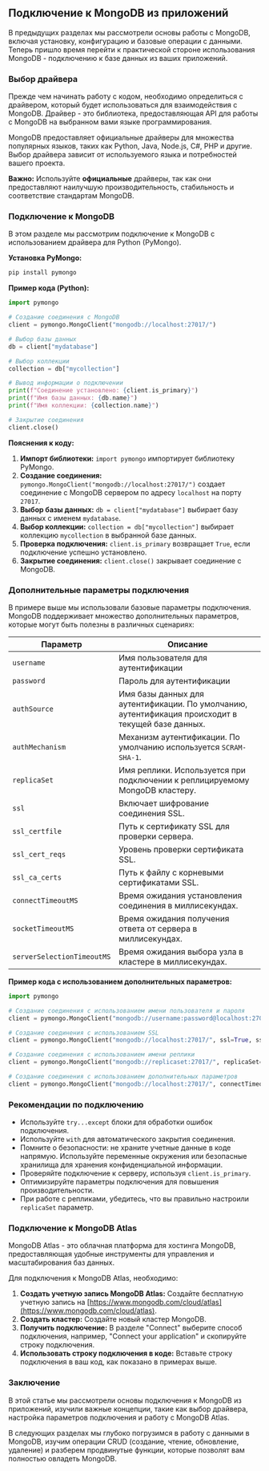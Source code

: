 ## Подключение к MongoDB из приложений

В предыдущих разделах мы рассмотрели основы работы с MongoDB, включая установку, конфигурацию и базовые операции с данными. Теперь пришло время перейти к практической стороне использования MongoDB - подключению к базе данных из ваших приложений.

### Выбор драйвера

Прежде чем начинать работу с кодом, необходимо определиться с драйвером, который будет использоваться для взаимодействия с MongoDB.  Драйвер - это библиотека, предоставляющая API для работы с MongoDB на выбранном вами языке программирования. 

MongoDB предоставляет официальные драйверы для множества популярных языков, таких как Python, Java, Node.js, C#, PHP и другие. Выбор драйвера зависит от используемого языка и потребностей вашего проекта. 

**Важно:**  Используйте  **официальные** драйверы, так как они предоставляют наилучшую производительность, стабильность и соответствие стандартам MongoDB.

### Подключение к MongoDB

В этом разделе мы рассмотрим подключение к MongoDB с использованием драйвера для Python (PyMongo). 

**Установка PyMongo:**

```bash
pip install pymongo
```

**Пример кода (Python):**

```python
import pymongo

# Создание соединения с MongoDB
client = pymongo.MongoClient("mongodb://localhost:27017/")

# Выбор базы данных
db = client["mydatabase"]

# Выбор коллекции
collection = db["mycollection"]

# Вывод информации о подключении
print(f"Соединение установлено: {client.is_primary}")
print(f"Имя базы данных: {db.name}")
print(f"Имя коллекции: {collection.name}")

# Закрытие соединения
client.close()
```

**Пояснения к коду:**

1. **Импорт библиотеки:**  `import pymongo` импортирует библиотеку PyMongo.
2. **Создание соединения:** `pymongo.MongoClient("mongodb://localhost:27017/")` создает соединение с MongoDB сервером по адресу `localhost` на порту `27017`. 
3. **Выбор базы данных:** `db = client["mydatabase"]` выбирает базу данных с именем `mydatabase`. 
4. **Выбор коллекции:** `collection = db["mycollection"]` выбирает коллекцию `mycollection` в выбранной базе данных. 
5. **Проверка подключения:** `client.is_primary`  возвращает `True`, если подключение успешно установлено.
6. **Закрытие соединения:** `client.close()` закрывает соединение с MongoDB.

### Дополнительные параметры подключения

В примере выше мы использовали базовые параметры подключения.  MongoDB поддерживает множество дополнительных параметров, которые могут быть полезны в различных сценариях:

| Параметр                 | Описание                                                                                                                                                                                                                                                                                                       |
|---------------------------|--------------------------------------------------------------------------------------------------------------------------------------------------------------------------------------------------------------------------------------------------------------------------------------------------------------------------------------------------|
| `username`               | Имя пользователя для аутентификации                                                                                                                                                                                                                                                                                               |
| `password`               | Пароль для аутентификации                                                                                                                                                                                                                                                                                                |
| `authSource`             | Имя базы данных для аутентификации. По умолчанию, аутентификация происходит в текущей базе данных.                                                                                                                                                                                                                                    |
| `authMechanism`          | Механизм аутентификации. По умолчанию используется `SCRAM-SHA-1`.                                                                                                                                                                                                                                                                                 |
| `replicaSet`             | Имя реплики. Используется при подключении к реплицируемому MongoDB кластеру.                                                                                                                                                                                                                                                                       |
| `ssl`                     | Включает шифрование соединения SSL.                                                                                                                                                                                                                                                                                                     |
| `ssl_certfile`          |  Путь к сертификату SSL для проверки сервера.                                                                                                                                                                                                                                                                                           |
| `ssl_cert_reqs`         |  Уровень проверки сертификата SSL.                                                                                                                                                                                                                                                                                                   |
| `ssl_ca_certs`          |  Путь к файлу с корневыми сертификатами SSL.                                                                                                                                                                                                                                                                                          |
| `connectTimeoutMS`      |  Время ожидания установления соединения в миллисекундах.                                                                                                                                                                                                                                                                                     |
| `socketTimeoutMS`      |  Время ожидания получения ответа от сервера в миллисекундах.                                                                                                                                                                                                                                                                                      |
| `serverSelectionTimeoutMS`|  Время ожидания выбора узла в кластере в миллисекундах.                                                                                                                                                                                                                                                                                  |

**Пример кода с использованием дополнительных параметров:**

```python
import pymongo

# Создание соединения с использованием имени пользователя и пароля
client = pymongo.MongoClient("mongodb://username:password@localhost:27017/")

# Создание соединения с использованием SSL 
client = pymongo.MongoClient("mongodb://localhost:27017/", ssl=True, ssl_certfile="path/to/cert.pem")

# Создание соединения с использованием имени реплики
client = pymongo.MongoClient("mongodb://replicaset:27017/", replicaSet="myreplicaset")

# Создание соединения с использованием дополнительных параметров
client = pymongo.MongoClient("mongodb://localhost:27017/", connectTimeoutMS=5000, socketTimeoutMS=10000)
```

###  Рекомендации по подключению

- Используйте `try...except` блоки для обработки ошибок подключения.
- Используйте `with` для автоматического закрытия соединения.
-  Помните о безопасности:  не храните учетные данные в коде напрямую.  Используйте переменные окружения или безопасные хранилища для хранения конфиденциальной информации. 
-  Проверяйте подключение к серверу, используя `client.is_primary`.  
-  Оптимизируйте параметры подключения для повышения производительности. 
-  При работе с репликами, убедитесь, что вы правильно настроили `replicaSet` параметр.


### Подключение к MongoDB Atlas

MongoDB Atlas - это облачная платформа для хостинга MongoDB, предоставляющая  удобные инструменты для управления и масштабирования баз данных. 

Для подключения к MongoDB Atlas, необходимо:

1. **Создать учетную запись MongoDB Atlas:**  Создайте бесплатную учетную запись на  [https://www.mongodb.com/cloud/atlas](https://www.mongodb.com/cloud/atlas).
2. **Создать кластер:**  Создайте новый кластер MongoDB. 
3. **Получить подключение:**  В разделе "Connect"  выберите способ подключения,  например,  "Connect your application" и скопируйте строку подключения.
4. **Использовать строку подключения в коде:**  Вставьте строку подключения в ваш код,  как показано в примерах выше.

### Заключение

В этой статье мы рассмотрели основы подключения к MongoDB из приложений,  изучили  важные концепции,  такие как  выбор драйвера,  настройка параметров подключения и работу с MongoDB Atlas.  

В следующих разделах  мы  глубоко погрузимся в  работу с данными в MongoDB, изучим операции CRUD (создание, чтение, обновление, удаление) и  разберем  продвинутые  функции,  которые позволят вам  полностью  овладеть  MongoDB.
